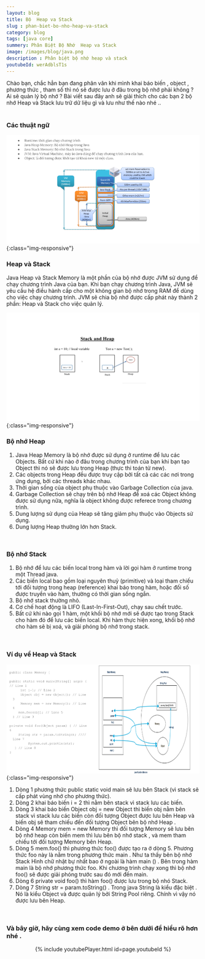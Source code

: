 ```yaml
---
layout: blog
title: Bộ  Heap va Stack
slug : phan-biet-bo-nho-heap-va-stack
category: blog
tags: [java core]
summery: Phân Biệt Bộ Nhớ  Heap va Stack
image: /images/blog/java.png
description : Phân biệt bộ nhớ heap và stack 
youtubeId: werAdblsT1s
---
```


Chào bạn, chắc hẳn bạn đang phân vân khi mình khai báo biến , object , phương thức , tham số thì nó sẽ được lưu ở đâu trong bộ nhớ phải không ?
Ai sẽ quản lý bộ nhớ ? Bài viết sau đây anh sẽ giải thích cho các bạn 2 bộ nhớ Heap và Stack lưu trữ dữ liệu gì và lưu như thế nào nhé .. 
<br><br>

### Các thuật ngữ 
![Các thuật ngữ ](/images/post/javacore/cacthuatngu.png){:class="img-responsive"}
<br>

### Heap và Stack
Java Heap và Stack Memory là một phần của bộ nhớ được JVM sử dụng để chạy chương trình Java của bạn. Khi bạn chạy chương trình Java, JVM sẽ yêu cầu hệ điều hành cấp cho một không gian bộ nhớ trong RAM để dùng cho việc chạy chương trình. JVM sẽ chia bộ nhớ được cấp phát này thành 2 phần: Heap và Stack cho việc quản lý.

![Heap và Stack trong Java  ](/images/post/javacore/stackandheap.png){:class="img-responsive"}
<br>

### Bộ nhớ Heap 
1. Java Heap Memory là bộ nhớ được sử dụng ở runtime để lưu các Objects. Bất cứ khi nào ở đâu trong chương trình của bạn khi bạn tạo Object thì nó sẽ được lưu trong Heap (thực thi toán tử new).
2. Các objects trong Heap đều được truy cập bởi tất cả các các nơi trong ứng dụng, bởi các threads khác nhau.
3. Thời gian sống của object phụ thuộc vào Garbage Collection của java.
4. Garbage Collection sẽ chạy trên bộ nhớ Heap để xoá các Object không được sử dụng nữa, nghĩa là object không được referece trong chương trình.
5. Dung lượng sử dụng của Heap sẽ tăng giảm phụ thuộc vào Objects sử dụng.
6. Dung lượng Heap thường lớn hơn Stack.
<br>

### Bộ nhớ Stack

1. Bộ nhớ để lưu các biến local trong hàm và lời gọi hàm ở runtime trong một Thread java.
2. Các biến local bao gồm loại nguyên thuỷ (primitive) và loại tham chiếu tới đối tượng trong heap (reference) khai báo trong hàm, hoặc đối số được truyền vào hàm, thường có thời gian sống ngắn.
3. Bộ  nhớ stack thường nhỏ.
4. Cơ chế hoạt động là LIFO (Last-In-First-Out), chạy sau chết trước.
5. Bất cứ khi nào gọi 1 hàm, một khối bộ nhớ mới sẽ được tạo trong Stack cho hàm đó để lưu các biến local. Khi hàm thực hiện xong, khối bộ nhớ cho hàm sẽ bị xoá, và giải phóng bộ nhớ trong stack.
<br>

### Ví dụ về Heap và Stack 
![Ví dụ về Heap và Stack  ](/images/post/javacore/vdheapstack.png){:class="img-responsive"}

1. Dòng 1 phương thức public static void main sẽ lưu bên Stack (vì stack sẽ cấp phát vùng nhớ cho phương thức).
2. Dòng 2 khai báo biến i = 2 thì nằm bên stack vì stack lưu các biến.
3. Dòng 3 khai báo biến Object obj = new Object  thì biến obj  nằm bên stack vì stack lưu các biến còn đối tượng Object được lưu bên Heap và biến obj sẽ tham 
chiếu đến đối tượng Object bên bộ nhớ Heap .
4. Dòng 4 Memory mem = new Memory thì đối tượng Memory sẽ lưu bên bộ nhớ heap còn biến mem thì lưu bên bộ nhớ stack , và mem tham chiếu tới đối
tượng Memory bên Heap. 
5. Dòng 5  mem.foo() thì phương thức foo() được tạo ra ở dòng 5. Phương thức foo này là nằm trong phương thức main . Như ta thấy bên bộ nhớ Stack
Hình chữ nhật bự nhất bao ở ngoài là hàm main () . Bên trong hàm main là bộ nhớ phương thức foo. Khi chương trình chạy xong thì bộ nhớ foo() sẽ 
được giải phóng trước sau đó mới đến main. 
6. Dòng 6 private void foo() thì hàm foo()  được lưu trong bộ nhó Stack. 
7. Dòng 7 String str = param.toString() . Trong java String là kiểu đặc biệt . Nó là kiểu Object và được quản lý bởi String Pool riêng. Chính vì vậy nó 
được lưu bên Heap. 
<br>

### Và bây giờ, hãy cùng xem code demo ở bên dưới để hiểu rõ hơn nhé . 

<p align="center">
{% include youtubePlayer.html id=page.youtubeId %}
<p>
